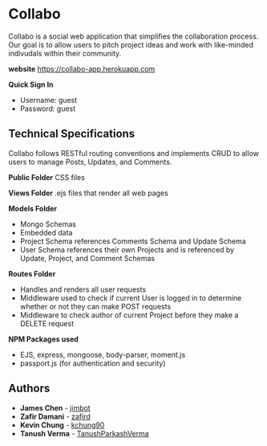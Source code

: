 # Collabo  

Collabo is a social web application that simplifies the collaboration process. Our goal is to allow users to pitch project ideas and work with like-minded indivudals within their community.

**website** https://collabo-app.herokuapp.com

**Quick Sign In**
* Username: guest
* Password: guest

## Technical Specifications

Collabo follows RESTful routing conventions and implements CRUD to allow users to manage Posts, Updates, and Comments.

**Public Folder** CSS files  

**Views Folder** .ejs files that render all web pages  

**Models Folder** 
* Mongo Schemas
* Embedded data
* Project Schema references Comments Schema and Update Schema
* User Schema references their own Projects and is referenced by Update, Project, and Comment Schemas

**Routes Folder** 
* Handles and renders all user requests
* Middleware used to check if current User is logged in to determine whether or not they can make POST requests
* Middleware to check author of current Project before they make a DELETE request

**NPM Packages used**
* EJS, express, mongoose, body-parser, moment.js
* passport.js (for authentication and security)

## Authors

* **James Chen** - [jimbot](https://github.com/jimbot)
* **Zafir Damani** - [zafird](https://github.com/zafird)
* **Kevin Chung** - [kchung90](https://github.com/kchung90)
* **Tanush Verma** - [TanushParkashVerma](https://github.com/TanushParkashVerma)

